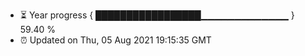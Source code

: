 - ⏳ Year progress { █████████████████▁▁▁▁▁▁▁▁▁▁▁▁▁ } 59.40 %
- ⏰ Updated on Thu, 05 Aug 2021 19:15:35 GMT

